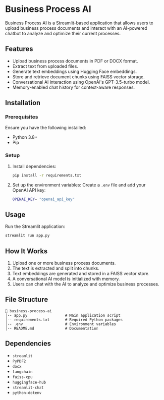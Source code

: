 # Business Process AI

Business Process AI is a Streamlit-based application that allows users to upload business process documents and interact with an AI-powered chatbot to analyze and optimize their current processes.

## Features
- Upload business process documents in PDF or DOCX format.
- Extract text from uploaded files.
- Generate text embeddings using Hugging Face embeddings.
- Store and retrieve document chunks using FAISS vector storage.
- Conversational AI interaction using OpenAI's GPT-3.5-turbo model.
- Memory-enabled chat history for context-aware responses.

## Installation

### Prerequisites
Ensure you have the following installed:
- Python 3.8+
- Pip

### Setup

1. Install dependencies:
   ```sh
   pip install -r requirements.txt
   ```
2. Set up the environment variables:
   Create a `.env` file and add your OpenAI API key:
   ```sh
   OPENAI_KEY= "openai_api_key" 
   ```

## Usage
Run the Streamlit application:
```sh
streamlit run app.py
```

## How It Works
1. Upload one or more business process documents.
2. The text is extracted and split into chunks.
3. Text embeddings are generated and stored in a FAISS vector store.
4. A conversational AI model is initialized with memory.
5. Users can chat with the AI to analyze and optimize business processes.

## File Structure
```
📂 business-process-ai
│-- app.py                 # Main application script
│-- requirements.txt       # Required Python packages
│-- .env                   # Environment variables
│-- README.md              # Documentation
```

## Dependencies
- `streamlit`
- `PyPDF2`
- `docx`
- `langchain`
- `faiss-cpu`
- `huggingface-hub`
- `streamlit-chat`
- `python-dotenv`





